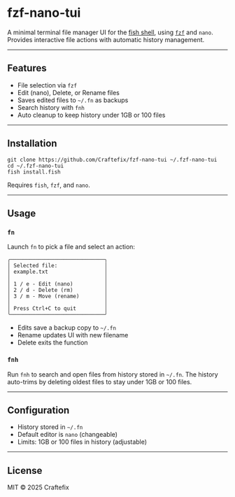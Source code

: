# fzf-nano-tui

A minimal terminal file manager UI for the [fish shell](https://fishshell.com/), using [`fzf`](https://github.com/junegunn/fzf) and `nano`. Provides interactive file actions with automatic history management.

---

## Features

- File selection via `fzf`
- Edit (nano), Delete, or Rename files
- Saves edited files to `~/.fn` as backups
- Search history with `fnh`
- Auto cleanup to keep history under 1GB or 100 files

---

## Installation

```
git clone https://github.com/Craftefix/fzf-nano-tui ~/.fzf-nano-tui  
cd ~/.fzf-nano-tui  
fish install.fish
```

Requires `fish`, `fzf`, and `nano`.

---

## Usage

### `fn`

Launch `fn` to pick a file and select an action:
```
╭──────────────────────────────╮  
│ Selected file:               │  
│ example.txt                  │  
│                              │  
│ 1 / e - Edit (nano)          │  
│ 2 / d - Delete (rm)          │  
│ 3 / m - Move (rename)        │  
│                              │  
│ Press Ctrl+C to quit         │  
╰──────────────────────────────╯
```
- Edits save a backup copy to `~/.fn`  
- Rename updates UI with new filename  
- Delete exits the function

### `fnh`

Run `fnh` to search and open files from history stored in `~/.fn`. The history auto-trims by deleting oldest files to stay under 1GB or 100 files.

---

## Configuration

- History stored in `~/.fn`  
- Default editor is `nano` (changeable)  
- Limits: 1GB or 100 files in history (adjustable)

---

## License

MIT © 2025 Craftefix
